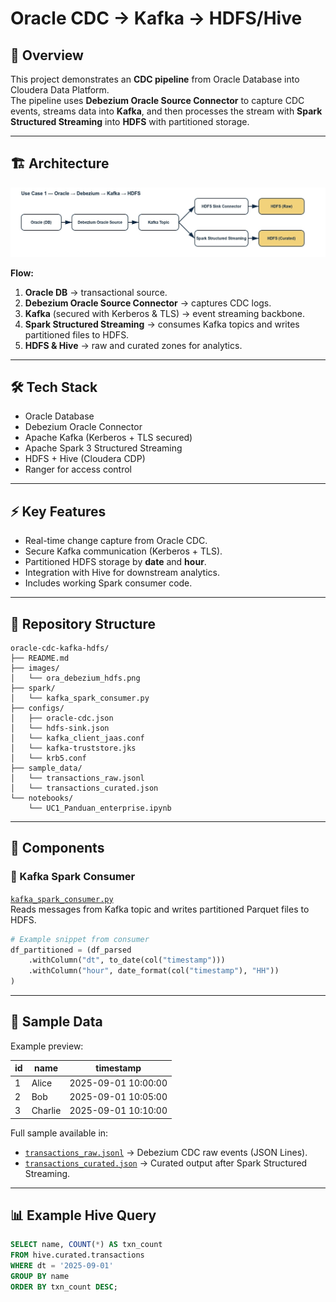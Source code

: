 # Oracle CDC → Kafka → HDFS/Hive

## 📖 Overview
This project demonstrates an **CDC pipeline** from Oracle Database into Cloudera Data Platform.  
The pipeline uses **Debezium Oracle Source Connector** to capture CDC events, streams data into **Kafka**, and then processes the stream with **Spark Structured Streaming** into **HDFS** with partitioned storage.

---

## 🏗 Architecture
<img src="image/ora_debezium_hdfs.jpg" alt="Oracle CDC to Kafka to HDFS Pipeline" width="750"/>

**Flow:**
1. **Oracle DB** → transactional source.  
2. **Debezium Oracle Source Connector** → captures CDC logs.  
3. **Kafka** (secured with Kerberos & TLS) → event streaming backbone.  
4. **Spark Structured Streaming** → consumes Kafka topics and writes partitioned files to HDFS.  
5. **HDFS & Hive** → raw and curated zones for analytics.  

---

## 🛠 Tech Stack
- Oracle Database  
- Debezium Oracle Connector  
- Apache Kafka (Kerberos + TLS secured)  
- Apache Spark 3 Structured Streaming  
- HDFS + Hive (Cloudera CDP)  
- Ranger for access control  

---

## ⚡ Key Features
- Real-time change capture from Oracle CDC.  
- Secure Kafka communication (Kerberos + TLS).  
- Partitioned HDFS storage by **date** and **hour**.  
- Integration with Hive for downstream analytics.  
- Includes working Spark consumer code.  

---

## 📂 Repository Structure
```text
oracle-cdc-kafka-hdfs/
├── README.md
├── images/
│   └── ora_debezium_hdfs.png
├── spark/
│   └── kafka_spark_consumer.py
├── configs/
│   ├── oracle-cdc.json
│   └── hdfs-sink.json
│   └── kafka_client_jaas.conf
│   └── kafka-truststore.jks
│   └── krb5.conf
├── sample_data/
│   └── transactions_raw.jsonl
│   └── transactions_curated.json
└── notebooks/
    └── UC1_Panduan_enterprise.ipynb
```

---

## 🚀 Components

### 🔹 Kafka Spark Consumer
[`kafka_spark_consumer.py`](kafka_spark_consumer.py)  
Reads messages from Kafka topic and writes partitioned Parquet files to HDFS.  

```python
# Example snippet from consumer
df_partitioned = (df_parsed
    .withColumn("dt", to_date(col("timestamp")))
    .withColumn("hour", date_format(col("timestamp"), "HH"))
)
```
---

## 🔹 Sample Data

Example preview:

| id | name    | timestamp           |
|----|---------|---------------------|
| 1  | Alice   | 2025-09-01 10:00:00 |
| 2  | Bob     | 2025-09-01 10:05:00 |
| 3  | Charlie | 2025-09-01 10:10:00 |

Full sample available in:
- [`transactions_raw.jsonl`](sample_data/transactions_raw.jsonl) → Debezium CDC raw events (JSON Lines).
- [`transactions_curated.json`](sample_data/transactions_curated.json) → Curated output after Spark Structured Streaming.


---

## 📊 Example Hive Query
```sql
SELECT name, COUNT(*) AS txn_count
FROM hive.curated.transactions
WHERE dt = '2025-09-01'
GROUP BY name
ORDER BY txn_count DESC;
```

